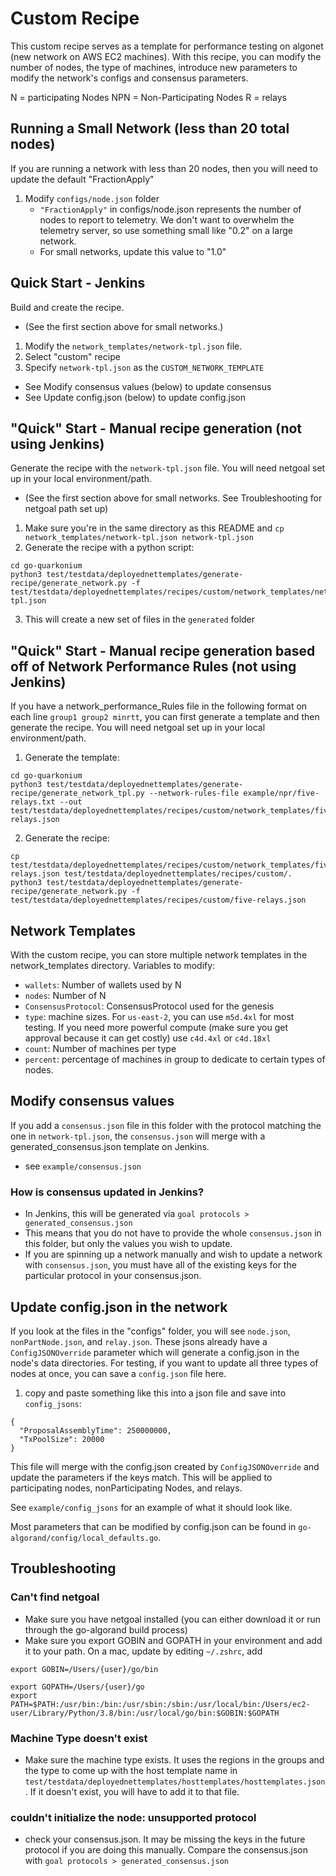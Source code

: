 # Custom Recipe
This custom recipe serves as a template for performance testing on algonet (new network on AWS EC2 machines).
With this recipe, you can modify the number of nodes, the type of machines, introduce new parameters to modify the
network's configs and consensus parameters.

N = participating Nodes
NPN = Non-Participating Nodes
R = relays

## Running a Small Network (less than 20 total nodes)
If you are running a network with less than 20 nodes, then you will need to update the default "FractionApply"
1. Modify `configs/node.json` folder
    - `"FractionApply"` in configs/node.json represents the number of nodes to report to telemetry. We don't want to
    overwhelm the telemetry server, so use something small like "0.2" on a large network.
    - For small networks, update this value to "1.0"

## Quick Start - Jenkins
Build and create the recipe.
- (See the first section above for small networks.)
1. Modify the `network_templates/network-tpl.json` file.
2. Select "custom" recipe
3. Specify `network-tpl.json` as the `CUSTOM_NETWORK_TEMPLATE`
- See Modify consensus values (below) to update consensus
- See Update config.json (below) to update config.json

## "Quick" Start - Manual recipe generation (not using Jenkins)
Generate the recipe with the `network-tpl.json` file. You will need netgoal set up in your local environment/path.
- (See the first section above for small networks. See Troubleshooting for netgoal path set up)
1. Make sure you're in the same directory as this README and `cp network_templates/network-tpl.json network-tpl.json`
2. Generate the recipe with a python script:
```
cd go-quarkonium
python3 test/testdata/deployednettemplates/generate-recipe/generate_network.py -f test/testdata/deployednettemplates/recipes/custom/network_templates/network-tpl.json
```
3. This will create a new set of files in the `generated` folder

## "Quick" Start - Manual recipe generation based off of Network Performance Rules (not using Jenkins)
If you have a network_performance_Rules file in the following format on each line `group1 group2 minrtt`, you can
first generate a template and then generate the recipe. You will need netgoal set up in your local environment/path.
1. Generate the template:
```
cd go-quarkonium
python3 test/testdata/deployednettemplates/generate-recipe/generate_network_tpl.py --network-rules-file example/npr/five-relays.txt --out test/testdata/deployednettemplates/recipes/custom/network_templates/five-relays.json
```
2. Generate the recipe:
```
cp test/testdata/deployednettemplates/recipes/custom/network_templates/five-relays.json test/testdata/deployednettemplates/recipes/custom/.
python3 test/testdata/deployednettemplates/generate-recipe/generate_network.py -f test/testdata/deployednettemplates/recipes/custom/five-relays.json
```

## Network Templates
With the custom recipe, you can store multiple network templates in the network_templates directory.
Variables to modify:
- `wallets`: Number of wallets used by N
- `nodes`: Number of N
- `ConsensusProtocol`: ConsensusProtocol used for the genesis
- `type`: machine sizes. For `us-east-2`, you can use `m5d.4xl` for most testing. If you need more powerful compute (make sure you get approval because it can get costly) use `c4d.4xl` or `c4d.18xl`
- `count`: Number of machines per type
- `percent`: percentage of machines in group to dedicate to certain types of nodes.

## Modify consensus values
If you add a `consensus.json` file in this folder with the protocol matching the one in `network-tpl.json`, the `consensus.json` will merge with a generated_consensus.json template on Jenkins.
- see `example/consensus.json`

### How is consensus updated in Jenkins?
- In Jenkins, this will be generated via `goal protocols > generated_consensus.json`
- This means that you do not have to provide the whole `consensus.json` in this folder, but only the values you wish to update.
- If you are spinning up a network manually and wish to update a network with `consensus.json`, you must have all of the existing keys for the particular protocol in your consensus.json.

## Update config.json in the network
If you look at the files in the "configs" folder, you will see `node.json`, `nonPartNode.json`, and `relay.json`. These jsons already have a `ConfigJSONOverride` parameter which will generate a config.json in the node's data directories. For testing, if you want to update all three types of nodes at once, you can save a `config.json` file here.
1. copy and paste something like this into a json file and save into `config_jsons`:
```
{
  "ProposalAssemblyTime": 250000000,
  "TxPoolSize": 20000
}
```
This file will merge with the config.json created by `ConfigJSONOverride` and update the parameters if the keys match. This will be applied to participating nodes, nonParticipating Nodes, and relays.

See `example/config_jsons` for an example of what it should look like.

Most parameters that can be modified by config.json can be found in `go-algorand/config/local_defaults.go`.

## Troubleshooting
### Can't find netgoal
- Make sure you have netgoal installed (you can either download it or run through the go-algorand build process)
- Make sure you export GOBIN and GOPATH in your environment and add it to your path.
On a mac, update by editing `~/.zshrc`, add
```
export GOBIN=/Users/{user}/go/bin

export GOPATH=/Users/{user}/go
export PATH=$PATH:/usr/bin:/bin:/usr/sbin:/sbin:/usr/local/bin:/Users/ec2-user/Library/Python/3.8/bin:/usr/local/go/bin:$GOBIN:$GOPATH

```
### Machine Type doesn't exist
- Make sure the machine type exists. It uses the regions in the groups and the type to come up with the host template name in `test/testdata/deployednettemplates/hosttemplates/hosttemplates.json`. If it doesn't exist, you will have to add it to that file.

### couldn't initialize the node: unsupported protocol
- check your consensus.json. It may be missing the keys in the future protocol if you are doing this manually. Compare the consensus.json with `goal protocols > generated_consensus.json`
